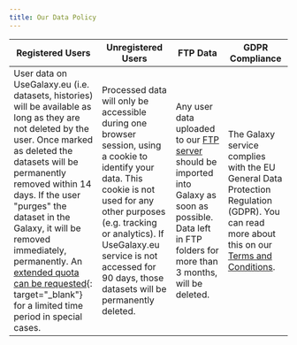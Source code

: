 ```yaml
---
title: Our Data Policy
---
```


| Registered Users | Unregistered Users | FTP Data | GDPR Compliance |
|------------------|--------------------|----------|-----------------|
| User data on UseGalaxy.eu (i.e. datasets, histories) will be available as long as they are not deleted by the user. Once marked as deleted the datasets will be permanently removed within 14 days. If the user "purges" the dataset in the Galaxy, it will be removed immediately, permanently. An [extended quota can be requested](https://docs.google.com/forms/d/e/1FAIpQLSf9w2MOS6KOlu9XdhRSDqWnCDkzoVBqHJ3zH_My4p8D8ZgkIQ/viewform){: target="_blank"} for a limited time period in special cases. | Processed data will only be accessible during one browser session, using a cookie to identify your data. This cookie is not used for any other purposes (e.g. tracking or analytics). If UseGalaxy.eu service is not accessed for 90 days, those datasets will be permanently deleted. | Any user data uploaded to our [FTP server](https://galaxyproject.eu/ftp/) should be imported into Galaxy as soon as possible. Data left in FTP folders for more than 3 months, will be deleted. | The Galaxy service complies with the EU General Data Protection Regulation (GDPR). You can read more about this on our [Terms and Conditions](https://usegalaxy.eu/terms/). |
